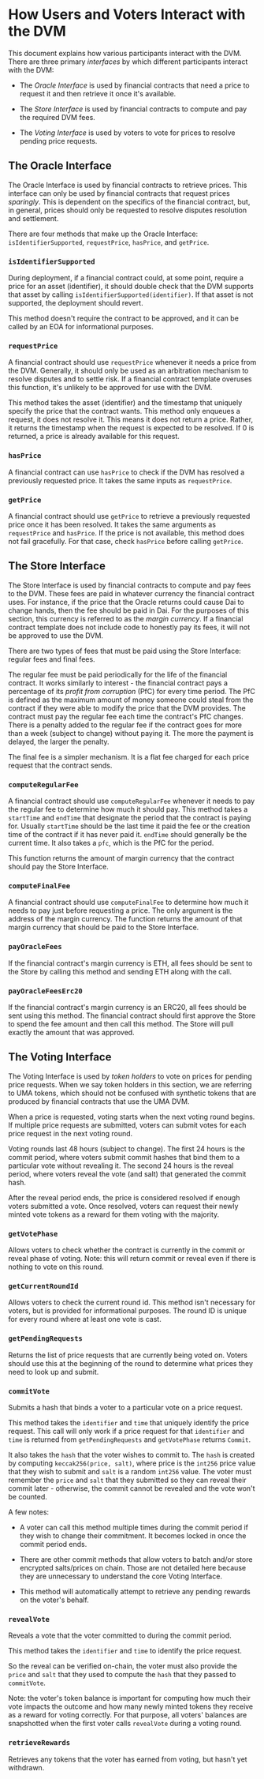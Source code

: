 # How Users and Voters Interact with the DVM

This document explains how various participants interact with the DVM. There are three primary _interfaces_ by which
different participants interact with the DVM:

- The _Oracle Interface_ is used by financial contracts that need a price to request it and then retrieve it once it's
available.

- The _Store Interface_ is used by financial contracts to compute and pay the required DVM fees.

- The _Voting Interface_ is used by voters to vote for prices to resolve pending price requests.

## The Oracle Interface

The Oracle Interface is used by financial contracts to retrieve prices. This interface can only be used by financial
contracts that request prices _sparingly_. This is dependent on the specifics of the financial contract, but, in
general, prices should only be requested to resolve disputes resolution and settlement.

There are four methods that make up the Oracle Interface: `isIdentifierSupported`, `requestPrice`, `hasPrice`, and
`getPrice`.

### `isIdentifierSupported`

During deployment, if a financial contract could, at some point, require a price for an asset (identifier), it should
double check that the DVM supports that asset by calling `isIdentifierSupported(identifier)`. If that asset is not
supported, the deployment should revert.

This method doesn't require the contract to be approved, and it can be called by an EOA for informational purposes.

### `requestPrice`

A financial contract should use `requestPrice` whenever it needs a price from the DVM. Generally, it should only be
used as an arbitration mechanism to resolve disputes and to settle risk. If a financial contract template overuses this
function, it's unlikely to be approved for use with the DVM.

This method takes the asset (identifier) and the timestamp that uniquely specify the price that the contract wants.
This method only enqueues a request, it does not resolve it. This means it does not return a price. Rather, it returns
the timestamp when the request is expected to be resolved. If 0 is returned, a price is already available for this
request.

### `hasPrice`

A financial contract can use `hasPrice` to check if the DVM has resolved a previously requested price. It takes the same
inputs as `requestPrice`.

### `getPrice`

A financial contract should use `getPrice` to retrieve a previously requested price once it has been resolved. It takes
the same arguments as `requestPrice` and `hasPrice`. If the price is not available, this method does not fail
gracefully. For that case, check `hasPrice` before calling `getPrice`.

## The Store Interface

The Store Interface is used by financial contracts to compute and pay fees to the DVM. These fees are paid in whatever
currency the financial contract uses. For instance, if the price that the Oracle returns could cause Dai to change
hands, then the fee should be paid in Dai. For the purposes of this section, this currency is referred to as the
_margin currency_. If a financial contract template does not include code to honestly pay its fees, it will not be
approved to use the DVM.

There are two types of fees that must be paid using the Store Interface: regular fees and final fees.

The regular fee must be paid periodically for the life of the financial contract. It works similarly to interest - the
financial contract pays a percentage of its _profit from corruption_ (PfC) for every time period. The PfC is defined as
the maximum amount of money someone could steal from the contract if they were able to modify the price that the DVM
provides. The contract must pay the regular fee each time the contract's PfC changes. There is a penalty added to the
regular fee if the contract goes for more than a week (subject to change) without paying it. The more the payment is
delayed, the larger the penalty.

The final fee is a simpler mechanism. It is a flat fee charged for each price request that the contract sends.

### `computeRegularFee`

A financial contract should use `computeRegularFee` whenever it needs to pay the regular fee to determine how much it
should pay. This method takes a `startTime` and `endTime` that designate the period that the contract is paying for.
Usually `startTime` should be the last time it paid the fee or the creation time of the contract if it has never paid
it. `endTime` should generally be the current time. It also takes a `pfc`, which is the PfC for the period.

This function returns the amount of margin currency that the contract should pay the Store Interface.

### `computeFinalFee`

A financial contract should use `computeFinalFee` to determine how much it needs to pay just before requesting a price.
The only argument is the address of the margin currency. The function returns the amount of that margin currency that
should be paid to the Store Interface.

### `payOracleFees`

If the financial contract's margin currency is ETH, all fees should be sent to the Store by calling this method and
sending ETH along with the call.

### `payOracleFeesErc20`

If the financial contract's margin currency is an ERC20, all fees should be sent using this method. The financial
contract should first approve the Store to spend the fee amount and then call this method. The Store will pull exactly
the amount that was approved.

## The Voting Interface

The Voting Interface is used by _token holders_ to vote on prices for pending price requests. When we say token holders
in this section, we are referring to UMA tokens, which should not be confused with synthetic tokens that are produced
by financial contracts that use the UMA DVM.

When a price is requested, voting starts when the next voting round begins. If multiple price requests are submitted,
voters can submit votes for each price request in the next voting round.

Voting rounds last 48 hours (subject to change). The first 24 hours is the commit period, where voters submit commit
hashes that bind them to a particular vote without revealing it. The second 24 hours is the reveal period, where voters
reveal the vote (and salt) that generated the commit hash.

After the reveal period ends, the price is considered resolved if enough voters submitted a vote. Once resolved, voters
can request their newly minted vote tokens as a reward for them voting with the majority.

### `getVotePhase`

Allows voters to check whether the contract is currently in the commit or reveal phase of voting. Note:
this will return commit or reveal even if there is nothing to vote on this round.

### `getCurrentRoundId`

Allows voters to check the current round id. This method isn't necessary for voters, but is
provided for informational purposes. The round ID is unique for every round where at least one vote is cast.

### `getPendingRequests`

Returns the list of price requests that are currently being voted on. Voters should use this at the beginning of the
round to determine what prices they need to look up and submit.

### `commitVote`

Submits a hash that binds a voter to a particular vote on a price request.

This method takes the `identifier` and `time` that uniquely identify the price request. This call will only work if a
price request for that `identifier` and `time` is returned from `getPendingRequests` and `getVotePhase` returns
`Commit`.

It also takes the `hash` that the voter wishes to commit to. The `hash` is created by computing
`keccak256(price, salt)`, where price is the `int256` price value that they wish to submit and `salt` is a random
`int256` value. The voter must remember the `price` and `salt` that they submitted so they can reveal their commit
later - otherwise, the commit cannot be revealed and the vote won't be counted.

A few notes:

- A voter can call this method multiple times during the commit period if they wish to change their commitment.
It becomes locked in once the commit period ends.

- There are other commit methods that allow voters to batch and/or store encrypted salts/prices on chain. Those are
not detailed here because they are unnecessary to understand the core Voting Interface.

- This method will automatically attempt to retrieve any pending rewards on the voter's behalf.

### `revealVote`

Reveals a vote that the voter committed to during the commit period.

This method takes the `identifier` and `time` to identify the price request.

So the reveal can be verified on-chain, the voter must also provide the `price` and `salt` that they used to compute
the `hash` that they passed to `commitVote`.

Note: the voter's token balance is important for computing how much their vote impacts the outcome and how many newly
minted tokens they receive as a reward for voting correctly. For that purpose, all voters' balances are snapshotted
when the first voter calls `revealVote` during a voting round.

### `retrieveRewards`

Retrieves any tokens that the voter has earned from voting, but hasn't yet withdrawn.

